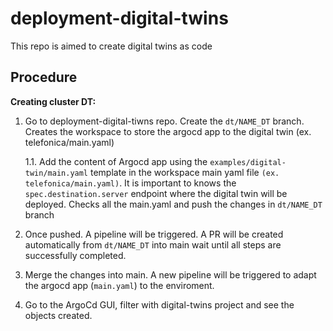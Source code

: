 # deployment-digital-twins
This repo is aimed to create digital twins as code

## Procedure
**Creating cluster DT:**

1. Go to deployment-digital-tiwns repo.
  Create the ```dt/NAME_DT``` branch.
  Creates the workspace to store the argocd app
  to the digital twin (ex. telefonica/main.yaml)

    1.1. Add the content of Argocd app using the 
       ```examples/digital-twin/main.yaml``` template in the
       workspace main yaml file ```(ex. telefonica/main.yaml)```.
       It is important to knows the ```spec.destination.server```
       endpoint where the digital twin will be deployed.
       Checks all the main.yaml and push the changes in
       ```dt/NAME_DT``` branch

2. Once pushed. A pipeline will be triggered. A PR will be
    created automatically from ```dt/NAME_DT``` into main
    wait until all steps are successfully completed.

3. Merge the changes into main. A new pipeline will be triggered
   to adapt the argocd app (```main.yaml```) to the enviroment.

4. Go to the ArgoCd GUI, filter with digital-twins project and
   see the objects created.
    
